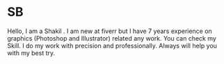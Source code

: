 # SB
Hello, I am a Shakil . I am new at fiverr but I have 7 years experience on graphics (Photoshop and Illustrator) related any work. You can check my Skill. I do my work with precision and professionally. Always will help you with my best try.
